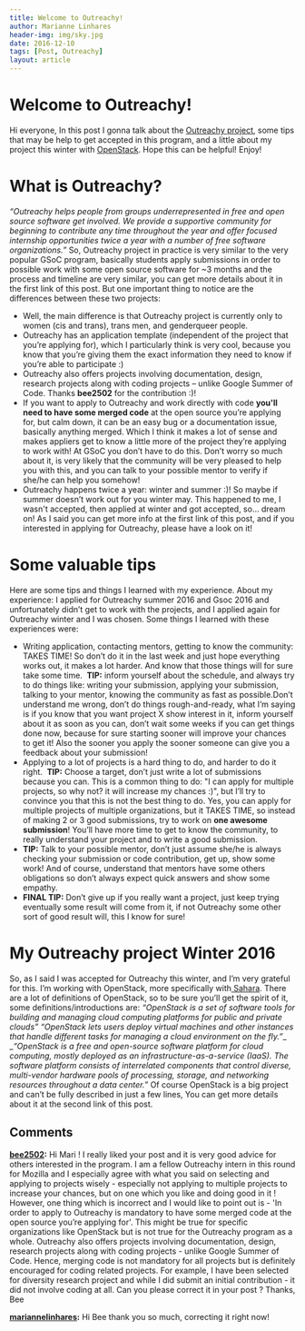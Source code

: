 ```yaml
---
title: Welcome to Outreachy!
author: Marianne Linhares
header-img: img/sky.jpg
date: 2016-12-10
tags: [Post, Outreachy]
layout: article
---
```


# Welcome to Outreachy!

Hi everyone, In this post I gonna talk about the [Outreachy project](https://gnome.org/outreachy/), some tips that may be help to get accepted in this program, and a little about my project this winter with [OpenStack](http://www.openstack.org/).  Hope this can be helpful! Enjoy!

# What is Outreachy?

_“Outreachy helps people from groups underrepresented in free and open source software get involved. We provide a supportive community for beginning to contribute any time throughout the year and offer focused internship opportunities twice a year with a number of free software organizations.”_ So, Outreachy project in practice is very similar to the very popular GSoC program, basically students apply submissions in order to possible work with some open source software for ~3 months and the process and timeline are very similar, you can get more details about it in the first link of this post. But one important thing to notice are the differences between these two projects:

  * Well, the main difference is that Outreachy project is currently only to women (cis and trans), trans men, and genderqueer people.
  * Outreachy has an application template (independent of the project that you’re applying for), which I particularly think is very cool, because you know that you’re giving them the exact information they need to know if you’re able to participate :)
  * Outreachy also offers projects involving documentation, design, research projects along with coding projects – unlike Google Summer of Code. Thanks **bee2502** for the contribution :)!
  * If you want to apply to Outreachy and work directly with code **you'll need to have some merged code** at the open source you’re applying for, but calm down, it can be an easy bug or a documentation issue, basically anything merged. Which I think it makes a lot of sense and makes appliers get to know a little more of the project they’re applying to work with! At GSoC you don’t have to do this. Don’t worry so much about it, is very likely that the community will be very pleased to help you with this, and you can talk to your possible mentor to verify if she/he can help you somehow!
  * Outreachy happens twice a year: winter and summer :)! So maybe if summer doesn’t work out for you winter may. This happened to me, I wasn't accepted, then applied at winter and got accepted, so… dream on!
As I said you can get more info at the first link of this post, and if you interested in applying for Outreachy, please have a look on it!

# Some valuable tips

Here are some tips and things I learned with my experience. About my experience: I applied for Outreachy summer 2016 and Gsoc 2016 and unfortunately didn’t get to work with the projects, and I applied again for Outreachy winter and I was chosen. Some things I learned with these experiences were:

  * Writing application, contacting mentors, getting to know the community: TAKES TIME! So don’t do it in the last week and just hope everything works out, it makes a lot harder. And know that those things will for sure take some time.  **TIP:** inform yourself about the schedule, and always try to do things like: writing your submission, applying your submission, talking to your mentor, knowing the community as fast as possible.Don’t understand me wrong, don’t do things rough-and-ready, what I’m saying is if you know that you want project X show interest in it, inform yourself about it as soon as you can, don’t wait some weeks if you can get things done now, because for sure starting sooner will improve your chances to get it! Also the sooner you apply the sooner someone can give you a feedback about your submission!
  * Applying to a lot of projects is a hard thing to do, and harder to do it right.  **TIP:** Choose a target, don’t just write a lot of submissions because you can. This is a common thing to do: "I can apply for multiple projects, so why not? it will increase my chances :)", but I’ll try to convince you that this is not the best thing to do. Yes, you can apply for multiple projects of multiple organizations, but it TAKES TIME, so instead of making 2 or 3 good submissions, try to work on **one awesome submission**! You’ll have more time to get to know the community, to really understand your project and to write a good submission.
  * **TIP:** Talk to your possible mentor, don’t just assume she/he is always checking your submission or code contribution, get up, show some work! And of course, understand that mentors have some others obligations so don’t always expect quick answers and show some empathy.
  * **FINAL TIP:** Don’t give up if you really want a project, just keep trying eventually some result will come from it, if not Outreachy some other sort of good result will, this I know for sure!

# My Outreachy project Winter 2016

So, as I said I was accepted for Outreachy this winter, and I’m very grateful for this. I’m working with OpenStack, more specifically with[ Sahara](https://wiki.openstack.org/wiki/Sahara).  There are a lot of definitions of OpenStack, so to be sure you’ll get the spirit of it, some definitions/introductions are:  _“OpenStack is a set of software tools for building and managing cloud computing platforms for public and private clouds”_ _“OpenStack lets users deploy virtual machines and other instances that handle different tasks for managing a cloud environment on the fly.”__ __“OpenStack is a free and open-source software platform for cloud computing, mostly deployed as an infrastructure-as-a-service (IaaS). The software platform consists of interrelated components that control diverse, multi-vendor hardware pools of processing, storage, and networking resources throughout a data center.”_ Of course OpenStack is a big project and can’t be fully described in just a few lines, You can get more details about it at the second link of this post.

## Comments

**[bee2502](#10 "2016-12-15 22:24:04"):** Hi Mari ! I really liked your post and it is very good advice for others interested in the program. I am a fellow Outreachy intern in this round for Mozilla and I especially agree with what you said on selecting and applying to projects wisely - especially not applying to multiple projects to increase your chances, but on one which you like and doing good in it ! However, one thing which is incorrect and I would like to point out is - 'In order to apply to Outreachy is mandatory to have some merged code at the open source you’re applying for'. This might be true for specific organizations like OpenStack but is not true for the Outreachy program as a whole. Outreachy also offers projects involving documentation, design, research projects along with coding projects - unlike Google Summer of Code. Hence, merging code is not mandatory for all projects but is definitely encouraged for coding related projects. For example, I have been selected for diversity research project and while I did submit an initial contribution - it did not involve coding at all. Can you please correct it in your post ? Thanks, Bee

**[mariannelinhares](#11 "2016-12-15 22:41:55"):** Hi Bee thank you so much, correcting it right now!
